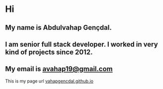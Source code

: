 # Hi
## My name is Abdulvahap Gençdal.
## I am senior full stack developer. I worked in very kind of projects since 2012.  
## My email is avahap19@gmail.com

This is my page url [vahapgencdal.github.io](https://vahapgencdal.github.io/)
